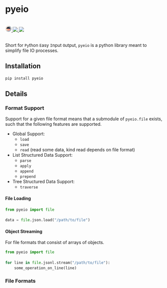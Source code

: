 # pyeio

<br>
<div align="left">
<a href="https://harttraveller.github.io/pyeio" target="_blank">
<img src="https://raw.githubusercontent.com/harttraveller/pyeio/main/docs/assets/pyeio-large.png" height=20>
</a>
<a href="https://pypi.org/project/pyeio/" target="_blank">
<img src="https://img.shields.io/pypi/v/pyeio" height=20>
</a>
<a href="https://github.com/harttraveller/pyeio/blob/main/LICENSE" target="_blank">
<img src="https://img.shields.io/badge/license-MIT-blue" height=20>
</a>
</div>

<br>

Short for `Py`thon `E`asy `I`nput `O`utput, `pyeio` is a python library meant to simplify file IO processes.

## Installation

```bash
pip install pyeio
```

## Details

### Format Support

Support for a given file format means that a submodule of `pyeio.file` exists, such that the following features are supported.

- Global Support:
    - `load`
    - `save`
    - `read` (read some data, kind read depends on file format)
- List Structured Data Support:
    - `parse`
    - `apply`
    - `append`
    - `prepend`
- Tree Structured Data Support:
    - `traverse`

<!-- Experimental Features
- format identification
- ? lm based data cleaning
-->

#### File Loading

```python
from pyeio import file

data = file.json.load("/path/to/file")
```


#### Object Streaming

For file formats that consist of arrays of objects.

```python
from pyeio import file

for line in file.jsonl.stream("/path/to/file"):
    some_operation_on_line(line)
```



### File Formats



<!-- ## Capabilities

This package only deals with data formats that can be loaded into native python data structures, pandas dataframes, and arrays/matrices that can be handled by numpy. To minimize dependencies and scope creep, it:

1. Doesn't deal with data formats that require a continual connection to the data source (eg: sqlite databases).
2. Doesn't include syntax parsers for executable/interpreted languages (eg: python, javascript). This means that while you can load python or javascript, these are treated as plain text. If you want to navigate the AST, this should be handled separately.
3. Doesn't include packages for handling complex data formats. For example, you can load a PDF as a binary file, or even as the raw text defining the files internal schema (you almost certainly don't want to do this), but PDF parsers like pdfplumber/pdfminer aren't included, because if they were included for PDF then to be consistent dependencies and support for a [ton of other formats](https://www.wikiwand.com/en/articles/List_of_file_formats) would also have to be included, which is totally out of scope. -->
